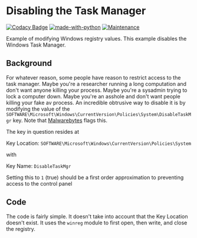 # Disabling the Task Manager
[![Codacy Badge](https://api.codacy.com/project/badge/Grade/1bf0df1964ca455cb53a15a98d4a83a3)](https://app.codacy.com/manual/ThomasThelen/Disable-Task-Manager?utm_source=github.com&utm_medium=referral&utm_content=ThomasThelen/Disable-Task-Manager&utm_campaign=Badge_Grade_Settings)
[![made-with-python](https://img.shields.io/badge/Made%20with-Python-1f425f.svg)](https://www.python.org/)
[![Maintenance](https://img.shields.io/badge/Maintained%3F-yes-green.svg)](https://GitHub.com/Naereen/StrapDown.js/graphs/commit-activity)

Example of modifying Windows registry values. This example disables the Windows Task Manager.
## Background

For whatever reason, some people have reason to restrict access to the task manager. Maybe you're a researcher running a long computation and don't want anyone killing your process. Maybe you're a sysadmin trying to lock a computer down. Maybe you're an asshole and don't want people killing your fake av process. An incredible obtrusive way to disable it is by modifying the value of the `SOFTWARE\Microsoft\Windows\CurrentVersion\Policies\System\DisableTaskMgr` key.
Note that [Malwarebytes](https://blog.malwarebytes.com/detections/pum-optional-disabletaskmgr/) flags this.

The key in question resides at 

Key Location: `SOFTWARE\Microsoft\Windows\CurrentVersion\Policies\System`

with

Key Name: `DisableTaskMgr`

Setting this to `1` (true) should be a first order approximation to preventing access to the control panel

## Code

The code is fairly simple. It doesn't take into account that the Key Location doesn't exist. It uses the `winreg` module to first open, then write, and close the registry.
